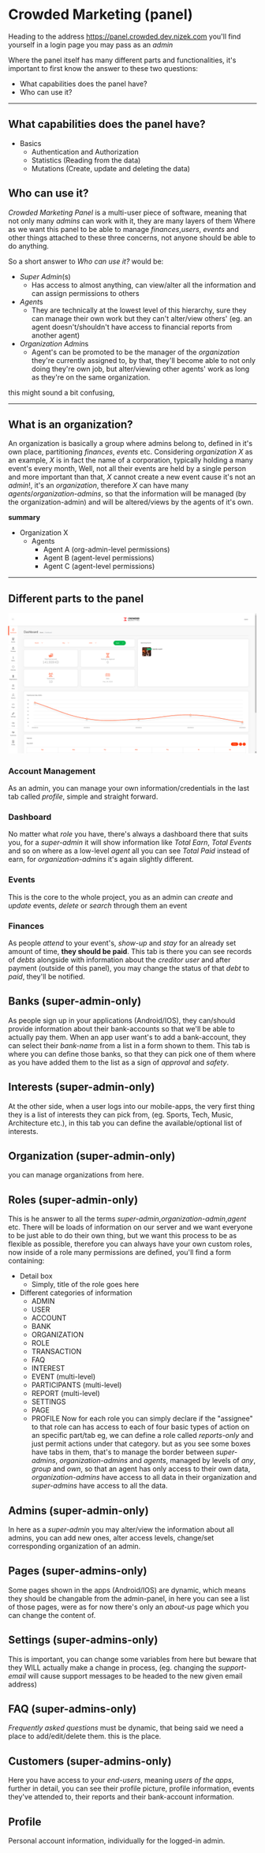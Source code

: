 # Crowded Marketing (panel)

Heading to the address <https://panel.crowded.dev.nizek.com> you'll find yourself in a login page you may pass as an *admin*

Where the panel itself has many different parts and functionalities, it's important to first know the answer to these two questions:
- What capabilities does the panel have?
- Who can use it?

___

## What capabilities does the panel have?

- Basics
  - Authentication and Authorization
  - Statistics (Reading from the data)
  - Mutations (Create, update and deleting the data)

## Who can use it?

*Crowded Marketing Panel* is a multi-user piece of software, meaning that not only many *admins* can work with it, they are many layers of them
Where as we want this panel to be able to manage *finances*,*users*, *events* and other things attached to these three concerns, not anyone should be able to do anything.

So a short answer to *Who can use it?* would be:
- *Super Admin*(s)
  - Has access to almost anything, can view/alter all the information and can assign permissions to others
- *Agent*s
  - They are technically at the lowest level of this hierarchy, sure they can manage their own work but they can't alter/view others' (eg. an agent doesn't/shouldn't have access to financial reports from another agent)
- *Organization Admin*s
  - Agent's can be promoted to be the manager of the *organization* they're currently assigned to, by that, they'll become able to not only doing they're own job, but alter/viewing other agents' work as long as they're on the same organization.

this might sound a bit confusing,
___

## What is an organization?
An organization is basically a group where admins belong to, defined in it's own place, partitioning *finances*, *events* etc.
Considering *organization X* as an example, *X* is in fact the name of a corporation, typically holding a many event's every month, Well, not all their events are held by a single person and more important than that, *X* cannot create a new event cause it's not an *admin*!, it's an *organization*, therefore *X* can have many *agents*/*organization-admins*, so that the information will be managed (by the organization-admin) and will be altered/views by the agents of it's own.

**summary**
- Organization X
  - Agents
    - Agent A (org-admin-level permissions)
    - Agent B (agent-level permissions)
    - Agent C (agent-level permissions)

___

## Different parts to the panel 

![Getting Started](./panel-screenshot.png)

### Account Management
As an admin, you can manage your own information/credentials in the last tab called *profile*, simple and straight forward.

### Dashboard
No matter what *role* you have, there's always a dashboard there that suits you, for a *super-admin* it will show information like *Total Earn*, *Total Events* and so on where as a low-level *agent* all you can see *Total Paid* instead of earn, for *organization-admins* it's again slightly different.

### Events
This is the core to the whole project, you as an admin can *create* and *update* events, *delete* or *search* through them
an event 

### Finances
As people *attend* to your event's, *show-up* and *stay* for an already set amount of time, **they should be paid**.
This tab is there you can see records of *debts* alongside with information about the *creditor user* and after payment (outside of this panel), you may change the status of that *debt* to *paid*, they'll be notified.

## Banks (super-admin-only)
As people sign up in your applications (Android/IOS), they can/should provide information about their bank-accounts so that we'll be able to actually pay them.
When an app user want's to add a bank-account, they can select their *bank-name* from a list in a form shown to them.
This tab is where you can define those banks, so that they can pick one of them where as you have added them to the list as a sign of *approval* and *safety*.

## Interests (super-admin-only)
At the other side, when a user logs into our mobile-apps, the very first thing they is a list of interests they can pick from, (eg. Sports, Tech, Music, Architecture etc.), in this tab you can define the available/optional list of interests.

## Organization (super-admin-only)
you can manage organizations from here.

## Roles (super-admin-only)
This is he answer to all the terms *super-admin*,*organization-admin*,*agent* etc.
There will be loads of information on our server and we want everyone to be just able to do their own thing, but we want this process to be as flexible as possible, therefore you can always have your own custom roles, now inside of a role many permissions are defined, you'll find a form containing:
- Detail box
  - Simply, title of the role goes here
- Different categories of information
  - ADMIN
  - USER
  - ACCOUNT
  - BANK
  - ORGANIZATION
  - ROLE
  - TRANSACTION
  - FAQ
  - INTEREST
  - EVENT (multi-level)
  - PARTICIPANTS (multi-level)
  - REPORT (multi-level)
  - SETTINGS
  - PAGE
  - PROFILE
Now for each role you can simply declare if the "assignee" to that role can has access to each of four basic types of action on an specific part/tab
eg, we can define a role called *reports-only* and just permit actions under that category.
but as you see some boxes have tabs in them, that's to manage the border between *super-admins*, *organization-admins* and *agents*, managed by levels of *any*, *group* and *own*, so that an agent has only access to their own data, *organization-admins* have access to all data in their organization and *super-admins* have access to all the data.

## Admins (super-admin-only)
In here as a *super-admin* you may alter/view the information about all admins, you can add new ones, alter access levels, change/set corresponding organization of an admin.

## Pages (super-admins-only)
Some pages shown in the apps (Android/IOS) are dynamic, which means they should be changable from the admin-panel, in here you can see a list of those pages, were as for now there's only an *about-us* page which you can change the content of.

## Settings (super-admins-only)
This is important, you can change some variables from here but beware that they WILL actually make a change in process, (eg. changing the *support-email* will cause support messages to be headed to the new given email address) 

## FAQ (super-admins-only)
*Frequently asked questions* must be dynamic, that being said we need a place to add/edit/delete them. this is the place.

## Customers (super-admins-only)
Here you have access to your *end-users*, meaning *users of the apps*, further in detail, you can see their profile picture, profile information, events they've attended to, their reports and their bank-account information.

## Profile
Personal account information, individually for the logged-in admin.






